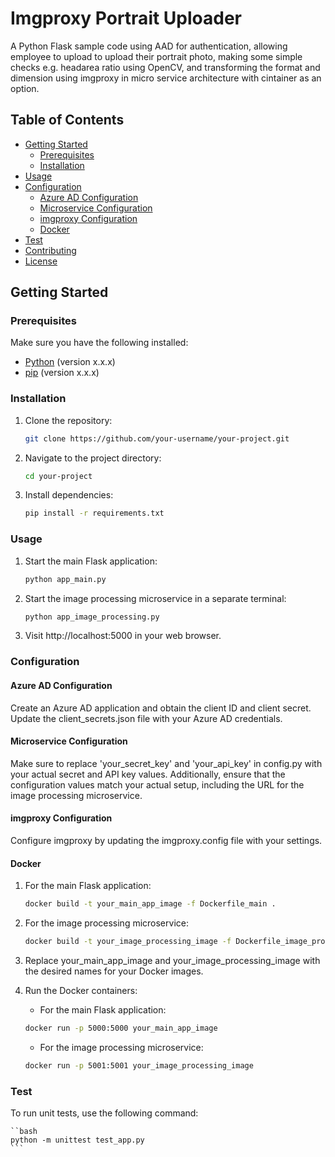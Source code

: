 # Imgproxy Portrait Uploader

A Python Flask sample code using AAD for authentication, allowing employee to upload to upload their portrait photo, making some simple checks e.g. headarea ratio using OpenCV, and transforming the format and dimension using imgproxy in micro service architecture with cintainer as an option.

## Table of Contents

- [Getting Started](#getting-started)
  - [Prerequisites](#prerequisites)
  - [Installation](#installation)
- [Usage](#usage)
- [Configuration](#configuration)
  - [Azure AD Configuration](#azure-ad-configuration)
  - [Microservice Configuration](#microservice-configuration)
  - [imgproxy Configuration](#imgproxy-configuration)
  - [Docker](#docker)
- [Test](#test)
- [Contributing](#contributing)
- [License](#license)

## Getting Started

### Prerequisites

Make sure you have the following installed:

- [Python](https://www.python.org/) (version x.x.x)
- [pip](https://pypi.org/project/pip/) (version x.x.x)

### Installation

1. Clone the repository:

    ```bash
   git clone https://github.com/your-username/your-project.git
    ```
2. Navigate to the project directory:
    ```bash
   cd your-project
    ```
3. Install dependencies:
    ```bash
    pip install -r requirements.txt
    ```

### Usage
1. Start the main Flask application:
    ```bash
    python app_main.py
    ```

2. Start the image processing microservice in a separate terminal:
     ```bash
    python app_image_processing.py
    ```
3. Visit http://localhost:5000 in your web browser.

### Configuration

#### Azure AD Configuration
Create an Azure AD application and obtain the client ID and client secret.
Update the client_secrets.json file with your Azure AD credentials.

#### Microservice Configuration
Make sure to replace 'your_secret_key' and 'your_api_key' in config.py with your actual secret and API key values. Additionally, ensure that the configuration values match your actual setup, including the URL for the image processing microservice.

#### imgproxy Configuration
Configure imgproxy by updating the imgproxy.config file with your settings.

#### Docker
1. For the main Flask application:

    ```bash
    docker build -t your_main_app_image -f Dockerfile_main .
    ```

2. For the image processing microservice:

    ```bash
    docker build -t your_image_processing_image -f Dockerfile_image_processing .

    ```
3. Replace your_main_app_image and your_image_processing_image with the desired names for your Docker images.

4. Run the Docker containers:
    - For the main Flask application:

    ```bash
    docker run -p 5000:5000 your_main_app_image
    ```

    - For the image processing microservice:

    ```bash
    docker run -p 5001:5001 your_image_processing_image
    ```

### Test
To run unit tests, use the following command:

    ``bash
    python -m unittest test_app.py
    ```

